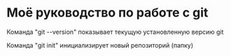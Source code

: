 # Моё руководство по работе с git

Команда "git --version" показывает текущую установленную версию git

Команда "git init" инициализирует новый репозиторий (папку)